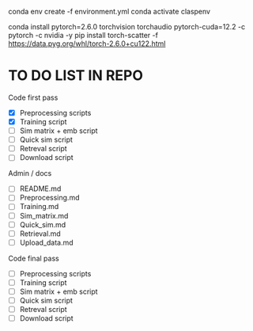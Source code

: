 conda env create -f environment.yml
conda activate claspenv
<!-- pip install torch-scatter -f https://data.pyg.org/whl/torch-2.6.0+cpu.html -->
conda install pytorch=2.6.0 torchvision torchaudio pytorch-cuda=12.2 -c pytorch -c nvidia -y
pip install torch-scatter -f https://data.pyg.org/whl/torch-2.6.0+cu122.html


# TO DO LIST IN REPO

Code first pass
- [x] Preprocessing scripts
- [x] Training script
- [ ] Sim matrix + emb script
- [ ] Quick sim script
- [ ] Retreval script
- [ ] Download script

Admin / docs
- [ ] README.md
- [ ] Preprocessing.md
- [ ] Training.md
- [ ] Sim_matrix.md
- [ ] Quick_sim.md
- [ ] Retrieval.md
- [ ] Upload_data.md

Code final pass
- [ ] Preprocessing scripts
- [ ] Training script
- [ ] Sim matrix + emb script
- [ ] Quick sim script
- [ ] Retreval script
- [ ] Download script
